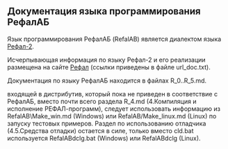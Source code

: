 
Документация языка программирования РефалАБ
------------------------------------------------

Язык программирования РефалАБ (RefalAB) является
диалектом языка [Рефал-2](http://www.refal.net/~belous/refal2-r.htm).

Исчерпывающая информация по языку Рефал-2 и его реализации
размещена на сайте [Рефал](http://www.refal.net) (ссылки приведены в
файле url_doc.txt).

Документация по языку РефалАБ находится в файлах R_0..R_5.md.

входящей в
дистрибутив, который пока не приведен в соответствие с РефалАБ,
вместо почти всего раздела R_4.md (4.Компиляция и исполнение РЕФАЛ-программ),
следует использовать информацию из RefalAB\Make_win.md (Windows)
или RefalAB/Make_linux.md (Linux) по запуску тестовых примеров.
Раздел по использованию отладчика (4.5.Средства отладки) остается в силе,
только вместо cld.bat используется
RefalABdclg.bat (Windows) или RefalABdclg (Linux).
